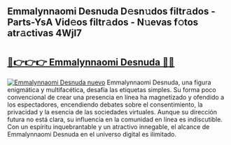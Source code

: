 ## Emmalynnaomi Desnuda D𝚎sn𝚞dos filtr𝚊dos - Parts-YsA Vid𝚎os filtr𝚊dos - N𝚞evas f𝚘tos atr𝚊ctivas 4WjI7

# <h2><a href="http://mb05wy.tromn.icu/?c=Emmalynnaomi+Desnuda">🔗👉👉👉 Emmalynnaomi Desnuda 🔗🔗</a></h2>

[![Emmalynnaomi Desnuda nuevo](https://i.imgur.com/pEAQMta.gif)](http://mb05wy.tromn.icu/?c=Emmalynnaomi+Desnuda)
Emmalynnaomi Desnuda, una figura enigmática y multifacética, desafía las etiquetas simples. Su forma poco convencional de crear una presencia en línea ha magnetizado y ofendido a los espectadores, encendiendo debates sobre el consentimiento, la privacidad y la esencia de las sociedades virtuales. Aunque su dirección futura no está clara, su influencia en la comunidad en línea es indiscutible. Con un espíritu inquebrantable y un atractivo innegable, el alcance de Emmalynnaomi Desnuda en el universo digital es ilimitado.
